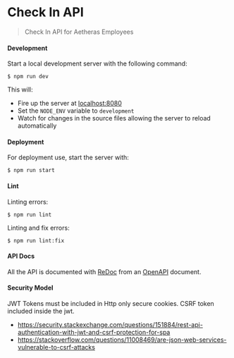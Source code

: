 # Check In API

> Check In API for Aetheras Employees

#### Development

Start a local development server with the following command:

`$ npm run dev`

This will:

- Fire up the server at [localhost:8080](http://localhost:8080)
- Set the `NODE_ENV` variable to `development`
- Watch for changes in the source files allowing the server to reload automatically

#### Deployment

For deployment use, start the server with:

`$ npm run start`

#### Lint

Linting errors:

`$ npm run lint`

Linting and fix errors:

`$ npm run lint:fix`

#### API Docs
All the API is documented with [ReDoc](https://github.com/Rebilly/ReDoc) from an [OpenAPI](https://swagger.io/specification/) document.


#### Security Model

JWT Tokens must be included in Http only secure cookies.  CSRF token included inside the jwt.
- https://security.stackexchange.com/questions/151884/rest-api-authentication-with-jwt-and-csrf-protection-for-spa
- https://stackoverflow.com/questions/11008469/are-json-web-services-vulnerable-to-csrf-attacks